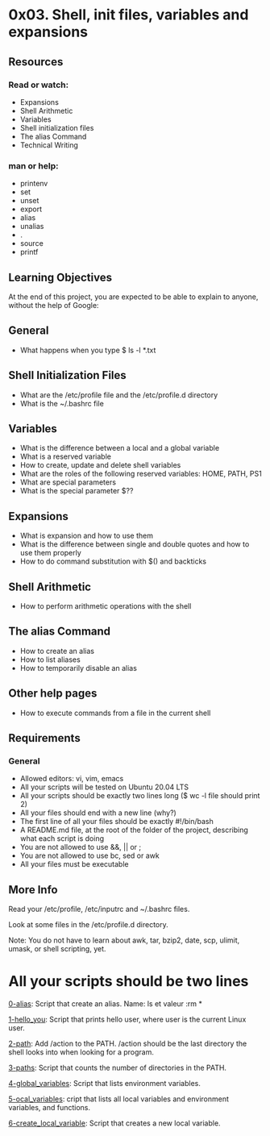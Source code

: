 # 0x03. Shell, init files, variables and expansions

## Resources
### Read or watch:

* Expansions
* Shell Arithmetic
* Variables
* Shell initialization files
* The alias Command
* Technical Writing

### man or help:

* printenv
* set
* unset
* export
* alias
* unalias
* .
* source
* printf

## Learning Objectives
At the end of this project, you are expected to be able to explain to anyone, without the help of Google:

## General

* What happens when you type $ ls -l *.txt

## Shell Initialization Files

* What are the /etc/profile file and the /etc/profile.d directory
* What is the ~/.bashrc file

## Variables

* What is the difference between a local and a global variable
* What is a reserved variable
* How to create, update and delete shell variables
* What are the roles of the following reserved variables: HOME, PATH, PS1
* What are special parameters
* What is the special parameter $??
## Expansions

* What is expansion and how to use them
* What is the difference between single and double quotes and how to use them properly
* How to do command substitution with $() and backticks

## Shell Arithmetic

* How to perform arithmetic operations with the shell

## The alias Command

* How to create an alias
* How to list aliases
* How to temporarily disable an alias

## Other help pages

* How to execute commands from a file in the current shell

## Requirements

### General

* Allowed editors: vi, vim, emacs
* All your scripts will be tested on Ubuntu 20.04 LTS
* All your scripts should be exactly two lines long ($ wc -l file should print 2)
* All your files should end with a new line (why?)
* The first line of all your files should be exactly #!/bin/bash
* A README.md file, at the root of the folder of the project, describing what each script is doing
* You are not allowed to use &&, || or ;
* You are not allowed to use bc, sed or awk
* All your files must be executable

## More Info

Read your /etc/profile, /etc/inputrc and ~/.bashrc files.

Look at some files in the /etc/profile.d directory.

Note: You do not have to learn about awk, tar, bzip2, date, scp, ulimit, umask, or shell scripting, yet.

# All your scripts should be two lines

[0-alias](https://github.com/vessoutraore/alx-system_engineering-devops/tree/master/0-alias "0-alias"): Script that create an alias. Name: ls et valeur :rm *

[1-hello_you](https://github.com/vessoutraore/alx-system_engineering-devops/tree/master/1-hello_you "1-hello_you"): Script that prints hello user, where user is the current Linux user. 

[2-path](https://github.com/vessoutraore/alx-system_engineering-devops/tree/master/2-path "2-path"): Add /action to the PATH. /action should be the last directory the shell looks into when looking for a program.

[3-paths](https://github.com/vessoutraore/alx-system_engineering-devops/tree/master/2-paths "2-paths"): Script that counts the number of directories in the PATH.

[4-global_variables](https://github.com/vessoutraore/alx-system_engineering-devops/tree/master/4-global_variables "4-global_variables"): Script that lists environment variables.

[5-ocal_variables](https://github.com/vessoutraore/alx-system_engineering-devops/tree/master/5-local_variables "5-local_variables"): cript that lists all local variables and environment variables, and functions.

[6-create_local_variable](https://github.com/vessoutraore/alx-system_engineering-devops/tree/master/6-create_local_variable "6-create_local_variable"): Script that creates a new local variable.
